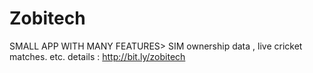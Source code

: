# Zobitech
SMALL APP WITH MANY FEATURES>      SIM ownership data , live cricket matches. etc.   details : http://bit.ly/zobitech
